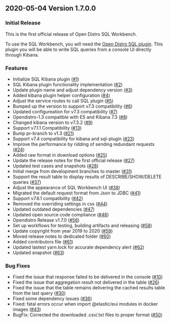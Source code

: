 ## 2020-05-04 Version 1.7.0.0 

### Initial Release

This is the first official release of Open Distro SQL Workbench.

To use the SQL Workbench, you will need the [Open Distro SQL plugin](https://github.com/opendistro-for-elasticsearch/sql). This plugin you will be able to write SQL queries from a console UI directly through Kibana.


### Features

- Initialize SQL Kibana plugin ([#1](https://github.com/opendistro-for-elasticsearch/sql-workbench/pull/1))
- SQL Kibana plugin functionality implementation ([#2](https://github.com/opendistro-for-elasticsearch/sql-workbench/pull/2))
- Update plugin name and adjust dependency version ([#3](https://github.com/opendistro-for-elasticsearch/sql-workbench/pull/3))
- Added kibana plugin helper configuration ([#4](https://github.com/opendistro-for-elasticsearch/sql-workbench/pull/4))
- Adjust the service routes to call SQL plugin ([#5](https://github.com/opendistro-for-elasticsearch/sql-workbench/pull/5))
- Bumped up the version to support v7.3 compatibility ([#6](https://github.com/opendistro-for-elasticsearch/sql-workbench/pull/6))
- Updated configureation for v7.3 compatibility ([#7](https://github.com/opendistro-for-elasticsearch/sql-workbench/pull/7))
- Opendistro-1.3 compatible with ES and Kibana 7.3 ([#8](https://github.com/opendistro-for-elasticsearch/sql-workbench/pull/8))
- Changed kibana version to v7.3.2 ([#9](https://github.com/opendistro-for-elasticsearch/sql-workbench/pull/9))
- Support v7.1.1 Compatibility ([#13](https://github.com/opendistro-for-elasticsearch/sql-workbench/pull/13))
- Bump pr-branch to v1.3 ([#21](https://github.com/opendistro-for-elasticsearch/sql-workbench/pull/21))
- Support v7.4 compatibility for kibana and sql-plugin ([#23](https://github.com/opendistro-for-elasticsearch/sql-workbench/pull/23))
- Improve the performance by ridding of sending redundant requests ([#24](https://github.com/opendistro-for-elasticsearch/sql-workbench/pull/24))
- Added raw format in download options ([#25](https://github.com/opendistro-for-elasticsearch/sql-workbench/pull/25))
- Update the release notes for the first official release ([#27](https://github.com/opendistro-for-elasticsearch/sql-workbench/pull/27))
- Updated test cases and snapshots ([#28](https://github.com/opendistro-for-elasticsearch/sql-workbench/pull/28))
- Initial merge from development branches to master ([#31](https://github.com/opendistro-for-elasticsearch/sql-workbench/pull/31))
- Support the result table to display results of DESCRIBE/SHOW/DELETE queries ([#37](https://github.com/opendistro-for-elasticsearch/sql-workbench/pull/37))
- Adjust the appearance of SQL Workbench UI ([#38](https://github.com/opendistro-for-elasticsearch/sql-workbench/pull/38))
- Migrated the default request format from Json to JDBC ([#41](https://github.com/opendistro-for-elasticsearch/sql-workbench/pull/41))
- Support v7.6.1 compatibility ([#42](https://github.com/opendistro-for-elasticsearch/sql-workbench/pull/42))
- Removed the overriding settings in css ([#44](https://github.com/opendistro-for-elasticsearch/sql-workbench/pull/44))
- Updated outdated dependencies ([#47](https://github.com/opendistro-for-elasticsearch/sql-workbench/pull/47))
- Updated open source code compliance ([#48](https://github.com/opendistro-for-elasticsearch/sql-workbench/pull/48))
- Opendistro Release v1.7.0 ([#56](https://github.com/opendistro-for-elasticsearch/sql-workbench/pull/56))
- Set up workflows for testing, building artifacts and releasing ([#58](https://github.com/opendistro-for-elasticsearch/sql-workbench/pull/58))
- Update copyright from year 2019 to 2020 ([#59](https://github.com/opendistro-for-elasticsearch/sql-workbench/pull/59))
- Moved release notes to dedicated folder ([#60](https://github.com/opendistro-for-elasticsearch/sql-workbench/pull/60))
- Added contributors file ([#61](https://github.com/opendistro-for-elasticsearch/sql-workbench/pull/61))
- Updated lastest yarn.lock for accurate dependency alert ([#62](https://github.com/opendistro-for-elasticsearch/sql-workbench/pull/62))
- Updated snapshot ([#63](https://github.com/opendistro-for-elasticsearch/sql-workbench/pull/63))

### Bug Fixes

- Fixed the issue that response failed to be delivered in the console ([#10](https://github.com/opendistro-for-elasticsearch/sql-workbench/pull/10))
- Fixed the issue that aggregation result not delivered in the table ([#26](https://github.com/opendistro-for-elasticsearch/sql-workbench/pull/26))
- Fixed the issue that the table remains delivering the cached results table from the last query ([#30](https://github.com/opendistro-for-elasticsearch/sql-workbench/pull/30))
- Fixed some dependency issues ([#36](https://github.com/opendistro-for-elasticsearch/sql-workbench/pull/36))
- Fixed: fatal errors occur when import @elastic/eui modules in docker images ([#43](https://github.com/opendistro-for-elasticsearch/sql-workbench/pull/43))
- BugFix: Corrected the downloaded .csv/.txt files to proper format ([#50](https://github.com/opendistro-for-elasticsearch/sql-workbench/pull/50))
